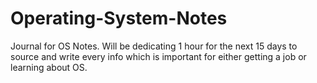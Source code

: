 # Operating-System-Notes
Journal for OS Notes. Will be dedicating 1 hour for the next 15 days to source and write every info which is important for either getting a job or learning about OS.
